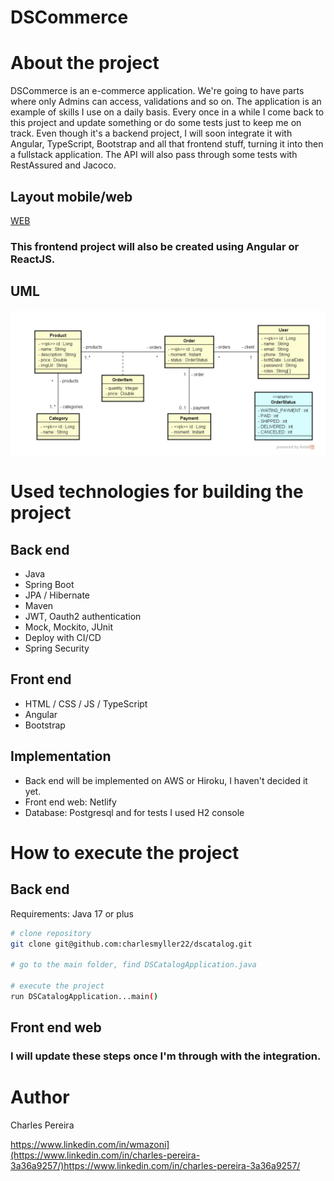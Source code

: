 # DSCommerce

# About the project

DSCommerce is an e-commerce application. We're going to have parts where only Admins can access, validations and so on. The application is an example of skills I use on a daily basis. 
Every once in a while I come back to this project and update something or do some tests just to keep me on track. 
Even though it's a backend project, I will soon integrate it with Angular, TypeScript, Bootstrap and all that frontend stuff, turning it into then a fullstack application. 
The API will also pass through some tests with RestAssured and Jacoco. 

## Layout mobile/web
[WEB](https://www.figma.com/file/ZrGNVNG0kZL6txDv4G8P6s/DSCommerce?type=design&node-id=0-1&mode=design)
### This frontend project will also be created using Angular or ReactJS.

## UML 
![UML](https://github.com/charlesmyller22/images-for-my-projects/blob/main/Screenshot%202023-07-09%20at%2023.46.24.png)

# Used technologies for building the project
## Back end
- Java
- Spring Boot
- JPA / Hibernate
- Maven
- JWT, Oauth2 authentication
- Mock, Mockito, JUnit
- Deploy with CI/CD
- Spring Security
## Front end
- HTML / CSS / JS / TypeScript
- Angular
- Bootstrap

## Implementation
- Back end will be implemented on AWS or Hiroku, I haven't decided it yet. 
- Front end web: Netlify
- Database: Postgresql and for tests I used H2 console

# How to execute the project 

## Back end
Requirements: Java 17 or plus

```bash
# clone repository 
git clone git@github.com:charlesmyller22/dscatalog.git

# go to the main folder, find DSCatalogApplication.java

# execute the project
run DSCatalogApplication...main()
```

## Front end web

### I will update these steps once I'm through with the integration.

# Author

Charles Pereira

https://www.linkedin.com/in/wmazoni](https://www.linkedin.com/in/charles-pereira-3a36a9257/)https://www.linkedin.com/in/charles-pereira-3a36a9257/

